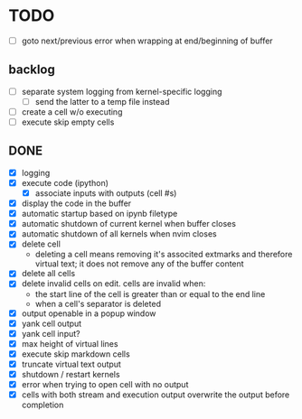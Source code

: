 # TODO

- [ ] goto next/previous error when wrapping at end/beginning of buffer

## backlog

- [ ] separate system logging from kernel-specific logging
    - [ ] send the latter to a temp file instead
- [ ] create a cell w/o executing
- [ ] execute skip empty cells

## DONE

- [x] logging
- [x] execute code (ipython)
    - [x] associate inputs with outputs (cell #s)
- [x] display the code in the buffer
- [x] automatic startup based on ipynb filetype
- [x] automatic shutdown of current kernel when buffer closes
- [x] automatic shutdown of all kernels when nvim closes
- [x] delete cell
    - deleting a cell means removing it's associted extmarks and therefore virtual text; it does not remove any of the buffer content
- [x] delete all cells
- [x] delete invalid cells on edit. cells are invalid when:
    - the start line of the cell is greater than or equal to the end line
    - when a cell's separator is deleted
- [x] output openable in a popup window
- [x] yank cell output
- [x] yank cell input?
- [x] max height of virtual lines
- [x] execute skip markdown cells
- [x] truncate virtual text output
- [x] shutdown / restart kernels
- [x] error when trying to open cell with no output
- [x] cells with both stream and execution output overwrite the output before completion
